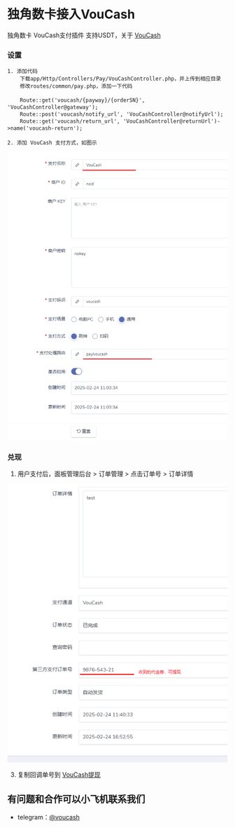 # 独角数卡接入VouCash
独角数卡 VouCash支付插件 支持USDT，关于 [VouCash](https://github.com/voucash/voucash)

### 设置
```
1. 添加代码
    下载app/Http/Controllers/Pay/VouCashController.php，并上传到相应目录
    修改routes/common/pay.php，添加一下代码

    Route::get('voucash/{payway}/{orderSN}', 'VouCashController@gateway');
    Route::post('voucash/notify_url', 'VouCashController@notifyUrl');
    Route::get('voucash/return_url', 'VouCashController@returnUrl')->name('voucash-return');
    
2. 添加 VouCash 支付方式，如图示
```
![独角数卡支付设置](https://raw.githubusercontent.com/voucash/learncoins/master/images/voucash.png)


### 兑现
1. 用户支付后，面板管理后台 > 订单管理 > 点击订单号 > 订单详情

![独角数卡支付成功](https://raw.githubusercontent.com/voucash/learncoins/master/images/voucash_2.png)

3. 复制回调单号到 [VouCash提现](https://voucash.com/cn/redeem)

## 有问题和合作可以小飞机联系我们
 - telegram：[@voucash](https://t.me/voucash)
